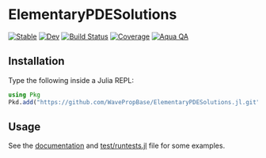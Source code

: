 # ElementaryPDESolutions

[![Stable](https://img.shields.io/badge/docs-stable-blue.svg)](https://WaveProp.github.io/ElementaryPDESolutions.jl/stable/)
[![Dev](https://img.shields.io/badge/docs-dev-blue.svg)](https://WaveProp.github.io/ElementaryPDESolutions.jl/dev/)
[![Build Status](https://github.com/WaveProp/ElementaryPDESolutions.jl/actions/workflows/CI.yml/badge.svg?branch=main)](https://github.com/WaveProp/ElementaryPDESolutions.jl/actions/workflows/CI.yml?query=branch%3Amain)
[![Coverage](https://codecov.io/gh/WaveProp/ElementaryPDESolutions.jl/branch/main/graph/badge.svg)](https://codecov.io/gh/WaveProp/ElementaryPDESolutions.jl)
[![Aqua
QA](https://raw.githubusercontent.com/JuliaTesting/Aqua.jl/master/badge.svg)](https://github.com/JuliaTesting/Aqua.jl)

## Installation

Type the following inside a Julia REPL:

```julia
using Pkg
Pkd.add("https://github.com/WavePropBase/ElementaryPDESolutions.jl.git")
```


## Usage

See the [documentation](https://waveprop.github.io/ElementaryPDESolutions.jl/stable/) and
[test/runtests.jl](https://github.com/WaveProp/ElementaryPDESolutions.jl/blob/main/test/runtests.jl)
file for some examples.
